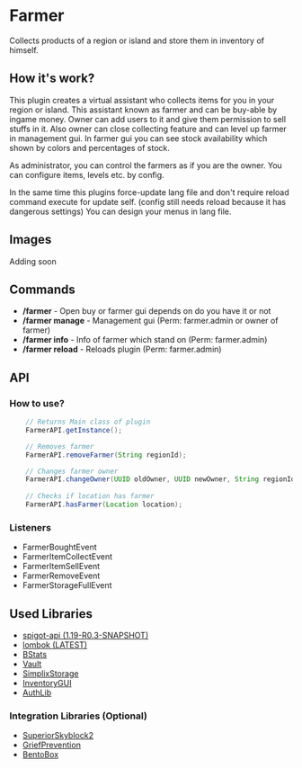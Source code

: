 # Farmer
 Collects products of a region or island and store them in inventory of himself.

## How it's work?
This plugin creates a virtual assistant who collects items for you in your region or island.
This assistant known as farmer and can be buy-able by ingame money. Owner can add users to it and give them permission to sell stuffs in it. Also owner can close collecting feature and can level up farmer in management gui.
In farmer gui you can see stock availability which shown by colors and percentages of stock.

As administrator, you can control the farmers as if you are the owner.
You can configure items, levels etc. by config.

In the same time this plugins force-update lang file and don't require reload command execute for update self. (config still needs reload because it has dangerous settings)
You can design your menus in lang file.

## Images
Adding soon

## Commands
+ **/farmer** - Open buy or farmer gui depends on do you have it or not
+ **/farmer manage** - Management gui (Perm: farmer.admin or owner of farmer)
+ **/farmer info** - Info of farmer which stand on (Perm: farmer.admin)
+ **/farmer reload** - Reloads plugin (Perm: farmer.admin)

## API

### How to use?
```java
    // Returns Main class of plugin
    FarmerAPI.getInstance();

    // Removes farmer
    FarmerAPI.removeFarmer(String regionId);

    // Changes farmer owner
    FarmerAPI.changeOwner(UUID oldOwner, UUID newOwner, String regionId);
    
    // Checks if location has farmer
    FarmerAPI.hasFarmer(Location location);
```

### Listeners

* FarmerBoughtEvent
* FarmerItemCollectEvent
* FarmerItemSellEvent
* FarmerRemoveEvent
* FarmerStorageFullEvent

## Used Libraries

* [spigot-api (1.19-R0.3-SNAPSHOT)](https://hub.spigotmc.org/stash/projects/SPIGOT/repos/spigot/browse)
* [lombok (LATEST)](https://github.com/projectlombok/lombok)
* [BStats](https://bstats.org)
* [Vault](https://www.spigotmc.org/resources/vault.34315/)
* [SimplixStorage](https://www.spigotmc.org/resources/simplixstorage-awesome-library-to-store-data-in-a-better-way.67286/)
* [InventoryGUI](https://github.com/Phoenix616/InventoryGui)
* [AuthLib](https://mvnrepository.com/artifact/com.mojang/authlib/1.5.25)

### Integration Libraries (Optional)
* [SuperiorSkyblock2](https://github.com/BG-Software-LLC/SuperiorSkyblock2)
* [GriefPrevention](https://www.spigotmc.org/resources/griefprevention.1884/)
* [BentoBox](https://www.spigotmc.org/resources/bentobox-bskyblock-acidisland-skygrid-caveblock-aoneblock-boxed.73261/)